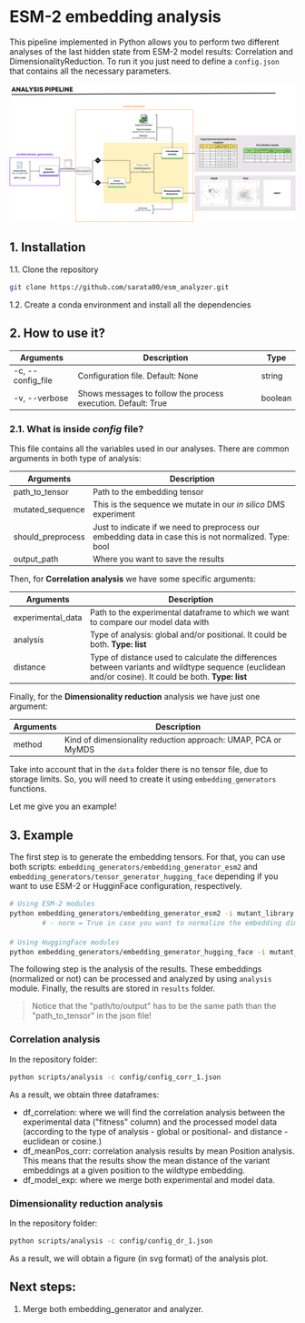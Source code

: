 # ESM-2 embedding analysis

This pipeline implemented in Python allows you to perform two different analyses of the last hidden state from ESM-2 model results: Correlation and DimensionalityReduction. To run it you just need to define a `config.json` that contains all the necessary parameters.


![texto](figures/pipeline_figure.png)



## 1. Installation

1.1. Clone the repository

```bash
git clone https://github.com/sarata00/esm_analyzer.git
```       

1.2. Create a conda environment and install all the dependencies

## 2. How to use it?

| Arguments           | Description                                                                | Type    |
| ------------------- | -------------------------------------------------------------------------- | ------- |
| \-c, \-\-config_file      | Configuration file. Default: None | string  |
| \-v, \-\-verbose    | Shows messages to follow the process execution. Default: True              | boolean |

### 2.1. What is inside *config* file?
This file contains all the variables used in our analyses. There are common arguments in both type of analysis:

| Arguments | Description                                                           
| ------------------- | -------------------------------------------------------------------------- | 
| path_to_tensor      | Path to the embedding tensor 
| mutated_sequence   | This is the sequence we mutate in our *in silico* DMS experiment             |
should_preprocess | Just to indicate if we need to preprocess our embedding data in case this is not normalized. Type: bool |
output_path | Where you want to save the results |

Then, for **Correlation analysis** we have some specific arguments:

| Arguments | Description                                                           
| ------------------- | -------------------------------------------------------------------------- | 
| experimental_data      | Path to the experimental dataframe to which we want to compare our model data with
| analysis   | Type of analysis: global and/or positional. It could be both. **Type: list**          |
distance | Type of distance used to calculate the differences between variants and wildtype sequence (euclidean and/or cosine). It could be both. **Type: list** |

Finally, for the **Dimensionality reduction** analysis we have just one argument:

| Arguments | Description                                                           
| ------------------- | -------------------------------------------------------------------------- | 
| method      | Kind of dimensionality reduction approach: UMAP, PCA or MyMDS |

Take into account that in the `data` folder there is no tensor file, due to storage limits. So, you will need to create it using `embedding_generators` functions. 

Let me give you an example!


## 3. Example

The first step is to generate the embedding tensors. For that, you can use both scripts: `embedding_generators/embedding_generator_esm2` and `embedding_generators/tensor_generator_hugging_face` depending if you want to use ESM-2 or HugginFace configuration, respectively. 

```bash 
# Using ESM-2 modules
python embedding_generators/embedding_generator_esm2 -i mutant_library.fasta -m "esm2_t36_3B_UR50D" -o path/to/output -norm True
        # - norm = True in case you want to normalize the embedding dimensions

# Using HuggingFace modules
python embedding_generators/embedding_generator_hugging_face -i mutant_library.fasta -m "facebook/esm2_t36_3B_UR50D" -o path/to/output

```

The following step is the analysis of the results. These embeddings (normalized or not) can be processed and analyzed by using `analysis` module. Finally, the results are stored in `results` folder.

> Notice that the "path/to/output" has to be the same path than the "path_to_tensor" in the json file!



### Correlation analysis
In the repository folder:
```bash
python scripts/analysis -c config/config_corr_1.json
```
As a result, we obtain three dataframes: 
- df_correlation: where we will find the correlation analysis between the experimental data ("fitness" column) and the processed model data (according to the type of analysis - global or positional- and distance - euclidean or cosine.)
- df_meanPos_corr: correlation analysis results by mean Position analysis. This means that the results show the mean distance of the variant embeddings at a given position to the wildtype embedding.
- df_model_exp: where we merge both experimental and model data.

### Dimensionality reduction analysis
In the repository folder:

```bash
python scripts/analysis -c config/config_dr_1.json
```
As a result, we will obtain a figure (in svg format) of the analysis plot. 


## Next steps:
1. Merge both embedding_generator and analyzer.